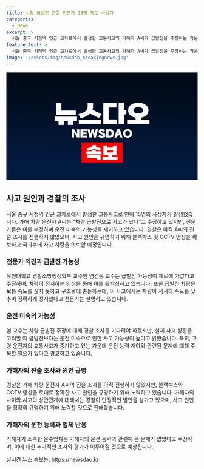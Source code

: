 ```yaml
---
title: 시청 급발진 근절 전문가 15명 제로 사상자
categories:
  - News
excerpt: >
  서울 중구 시청역 인근 교차로에서 발생한 교통사고의 가해자 A씨가 급발진을 주장하는 가운데, 전문가들은 급발진 가능성을 부각시키지 않고 운전 미숙을 강조하고 있다. 유원대학교의 염건웅 교수는 급발진 가능성은 제로에 가깝다며, 운전 미숙과 실수 가능성을 언급했다. 경찰은 A씨의 진술 조사를 아직 진행하지 않았으며, 사고 원인을 규명하기 위해 블랙박스와 CCTV 영상을 확보하고 국과수에게 사고 차량을 의뢰할 예정이다. 고령 운전자의 교통사고 증가에 대한 우려도 제기되고 있다.
feature_text: >
  서울 중구 시청역 인근 교차로에서 발생한 교통사고의 가해자 A씨가 급발진을 주장하는 가운데, 전문가들은 급발진 가능성을 부각시키지 않고 운전 미숙을 강조하고 있다. 유원대학교의 염건웅 교수는 급발진 가능성은 제로에 가깝다며, 운전 미숙과 실수 가능성을 언급했다. 경찰은 A씨의 진술 조사를 아직 진행하지 않았으며, 사고 원인을 규명하기 위해 블랙박스와 CCTV 영상을 확보하고 국과수에게 사고 차량을 의뢰할 예정이다. 고령 운전자의 교통사고 증가에 대한 우려도 제기되고 있다.
image: '/assets/img/newsdao_breakingnews.jpg'
---
```


<p><img src="/assets/img/newsdao_breakingnews.jpg" alt="bookingtag 속보" /></p>

<h2 data-ke-size="size26">사고 원인과 경찰의 조사</h2>

<p data-ke-size="size16">서울 중구 시청역 인근 교차로에서 발생한 교통사고로 인해 15명의 사상자가 발생했습니다. 가해 차량 운전자 A씨는 "차량 급발진으로 사고가 났다"고 주장하고 있지만, 전문가들은 이를 부정하며 운전 미숙의 가능성을 제기하고 있습니다. 경찰은 아직 A씨의 진술 조사를 진행하지 않았으며, 사고 원인을 규명하기 위해 블랙박스 및 CCTV 영상을 확보하고 국과수에 사고 차량을 의뢰할 예정입니다.</p>

<h3 data-ke-size="size23">전문가 의견과 급발진 가능성</h3>

<p data-ke-size="size16">유원대학교 경찰소방행정학부 교수인 염건웅 교수는 급발진 가능성이 제로에 가깝다고 주장하며, 차량이 정지하는 영상을 통해 이를 뒷받침하고 있습니다. 또한 급발진 차량은 보통 속도를 끊지 못하고 구조물에 충돌하는데, 이 사고에서는 차량이 서서히 속도를 낮추며 정확하게 정지했다고 전문가는 설명하고 있습니다.</p>

<h3 data-ke-size="size23">운전 미숙의 가능성</h3>

<p data-ke-size="size16">염 교수는 차량 급발진 주장에 대해 경찰 조사를 기다려야 하겠지만, 실제 사고 상황을 고려할 때 급발진보다는 운전 미숙으로 인한 사고 가능성이 높다고 밝혔습니다. 특히, 고령 운전자의 교통사고가 증가하고 있는 가운데 운전 능력 저하와 관련된 문제에 대해 주목할 필요가 있다고 경고하고 있습니다.</p>

<h3 data-ke-size="size23">가해자의 진술 조사와 원인 규명</h3>

<p data-ke-size="size16">경찰은 가해 차량 운전자 A씨의 진술 조사를 아직 진행하지 않았지만, 블랙박스와 CCTV 영상을 토대로 정확한 사고 원인을 규명하기 위해 노력하고 있습니다. 가해자의 나이와 사고의 상관관계에 대해서는 경찰이 단정적인 발언을 삼가고 있으며, 사고 원인을 정확히 규명하기 위해 노력할 것으로 전해졌습니다.</p>

<h3 data-ke-size="size23">가해자의 운전 능력과 업체 반응</h3>

<p data-ke-size="size16">가해자가 소속한 운수업체는 가해자의 운전 능력과 관련해 큰 문제가 없었다고 주장하며, 이에 대한 추가적인 조사와 평가가 이루어질 것으로 예상됩니다.</p>
실시간 뉴스 속보는, <a href="https://newsdao.kr" rel="dofollow">https://newsdao.kr</a>


